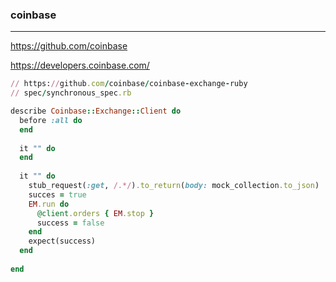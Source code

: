 ### coinbase
---
https://github.com/coinbase

https://developers.coinbase.com/

```rb
// https://github.com/coinbase/coinbase-exchange-ruby
// spec/synchronous_spec.rb

describe Coinbase::Exchange::Client do
  before :all do
  end
  
  it "" do
  end
  
  it "" do
    stub_request(:get, /.*/).to_return(body: mock_collection.to_json)
    succes = true
    EM.run do
      @client.orders { EM.stop }
      success = false
    end
    expect(success)
  end
  
end

```

```
```

